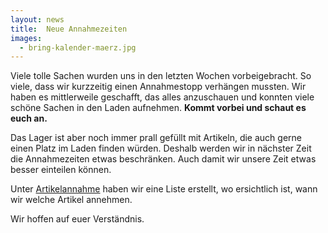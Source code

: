 ```yaml
---
layout: news
title:  Neue Annahmezeiten
images:
  - bring-kalender-maerz.jpg
---
```


Viele tolle Sachen wurden uns in den letzten Wochen vorbeigebracht. So viele, dass wir kurzzeitig einen Annahmestopp verhängen mussten.
Wir haben es mittlerweile geschafft, das alles anzuschauen und konnten viele schöne Sachen in den Laden aufnehmen. **Kommt vorbei und schaut es euch an.**

Das Lager ist aber noch immer prall gefüllt mit Artikeln, die auch gerne einen Platz im Laden finden würden. 
Deshalb werden wir in nächster Zeit die Annahmezeiten etwas beschränken. Auch damit wir unsere Zeit etwas besser einteilen können.

Unter [Artikelannahme](./#artikelannahme) haben wir eine Liste erstellt, wo ersichtlich ist, wann wir welche Artikel annehmen.

Wir hoffen auf euer Verständnis. 

